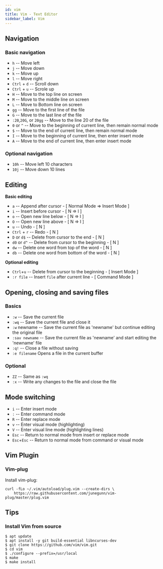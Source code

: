 ```yaml
---
id: vim
title: Vim - Text Editor
sidebar_label: Vim
---
```


## Navigation

### Basic navigation

- `h` -- Move left
- `j` -- Move down
- `k` -- Move up
- `l` -- Move right
- `Ctrl` + `d` -- Scroll down
- `Ctrl` + `u` -- Scrole up
- `H` -- Move to the top line on screen
- `M` -- Move to the middle line on screen
- `L` -- Move to Bottom line on screen
- `gg` -- Move to the first line of the file
- `G` -- Move to the last line of the file
- `:20`,`20G`, or `20gg` -- Move to the line 20 of the file
- `0` or `^` -- Move to the beginning of current line, then remain normal mode 
- `$` -- Move to the end of current line, then remain normal mode
- `I` -- Move to the beginning of current line, then enter insert mode
- `A` -- Move to the end of current line, then enter insert mode

### Optional navigation

- `10h` -- Move left 10 characters
- `10j` -- Move down 10 lines

## Editing

**Basic editing**

- `a` -- Append after cursor - [ Normal Mode => Insert Mode ]
- `i` -- Insert before cursor - [ N => I ]
- `o` -- Open new line below - [ N => I ]
- `O` -- Open new line above - [ N => I ]
- `u` -- Undo - [ N ]
- `Ctrl` + `r` -- Redo - [ N ]
- `D` or `d$` -- Delete from cursor to the end - [ N ]
- `d0` or `d^` -- Delete from cursor to the beginning - [ N ]
- `dw` -- Delete one word from top of the word - [ N ]
- `db` -- Delete one word from bottom of the word - [ N ]

**Optional editing**

- `Ctrl`+`u` -- Delete from cursor to the beginning - [ Insert Mode ]
- `:r file` -- Insert `file` after current line - [ Command Mode ]

## Opening, closing and saving files

### Basics

- `:w` -- Save the current file
- `:wq` -- Save the current file and close it
- `:w` newname -- Save the current file as 'newname' but continue editing the original file
- `:sav newname` -- Save the current file as 'newname' and start editing the 'newname' file
- `:q!` -- Close a file without saving
- `:e filename` Opens a file in the current buffer

### Optional

- `ZZ` -- Same as `:wq`
- `:x` -- Write any changes to the file and close the file

## Mode switching

- `i` -- Enter insert mode
- `:` -- Enter command mode
- `R` -- Enter replace mode
- `v` -- Enter visual mode (highlighting)
- `V` -- Enter visual line mode (highlighting lines)
- `Esc` -- Return to normal mode from insert or replace mode
- `Esc`+`Esc` -- Return to normal mode from command or visual mode

## Vim Plugin

### Vim-plug

Install vim-plug:

```
curl -fLo ~/.vim/autoload/plug.vim --create-dirs \
    https://raw.githubusercontent.com/junegunn/vim-plug/master/plug.vim
```

## Tips

### Install Vim from source

```
$ apt update
$ apt install -y git build-essential libncurses-dev
$ git clone https://github.com/vim/vim.git
$ cd vim
$ ./configure --prefix=/usr/local
$ make
$ make install
```
